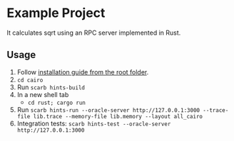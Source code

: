 # Example Project

It calculates sqrt using an RPC server implemented in Rust.

## Usage

1. Follow [installation guide from the root folder](https://github.com/reilabs/cairo-hints/tree/main?tab=readme-ov-file#cairo-1-hints).
2. `cd cairo`
3. Run `scarb hints-build`
4. In a new shell tab
    * `cd rust; cargo run`
5. Run `scarb hints-run --oracle-server http://127.0.0.1:3000 --trace-file lib.trace --memory-file lib.memory --layout all_cairo`
6. Integration tests: `scarb hints-test --oracle-server http://127.0.0.1:3000`
